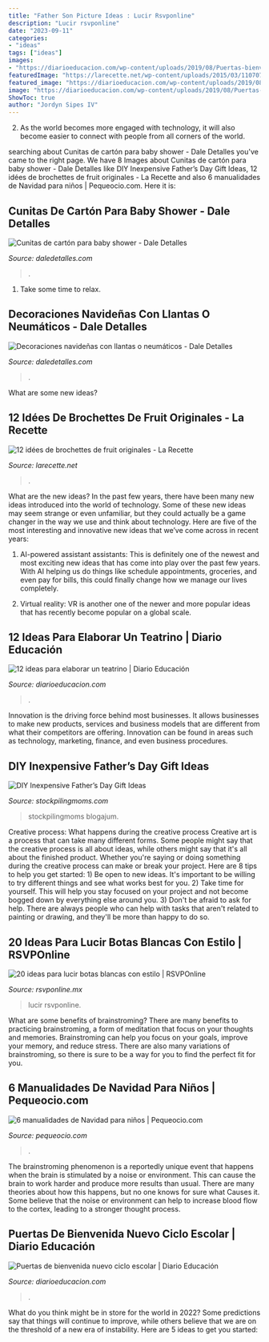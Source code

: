 ```yaml
---
title: "Father Son Picture Ideas : Lucir Rsvponline"
description: "Lucir rsvponline"
date: "2023-09-11"
categories:
- "ideas"
tags: ["ideas"]
images:
- "https://diarioeducacion.com/wp-content/uploads/2019/08/Puertas-bienvenida-14.jpg"
featuredImage: "https://larecette.net/wp-content/uploads/2015/03/11070737_10152803680807825_9160589441016240271_n.jpg"
featured_image: "https://diarioeducacion.com/wp-content/uploads/2019/08/Puertas-bienvenida-14.jpg"
image: "https://diarioeducacion.com/wp-content/uploads/2019/08/Puertas-bienvenida-14.jpg"
ShowToc: true
author: "Jordyn Sipes IV"
---
```



2. As the world becomes more engaged with technology, it will also become easier to connect with people from all corners of the world. 

	

		
searching about Cunitas de cartón para baby shower - Dale Detalles you've came to the right page. We have 8 Images about Cunitas de cartón para baby shower - Dale Detalles like DIY Inexpensive Father’s Day Gift Ideas, 12 idées de brochettes de fruit originales - La Recette and also 6 manualidades de Navidad para niños | Pequeocio.com. Here it is:
		
    
## Cunitas De Cartón Para Baby Shower - Dale Detalles

<img loading=lazy src="https://i1.wp.com/www.daledetalles.com/wp-content/uploads/2017/03/cunitas-de-carton-para-baby-shower3.jpg?resize=564%2C752" onerror="this.onerror=null;this.src='https://tse4.mm.bing.net/th?id=OIP.EcA4sjjGrZNaYdl6t8tUnwHaJ4&amp;pid=15.1';" alt="Cunitas de cartón para baby shower - Dale Detalles">

_Source: daledetalles.com_

>. 

	

1. Take some time to relax.

    
## Decoraciones Navideñas Con Llantas O Neumáticos - Dale Detalles

<img loading=lazy src="https://i2.wp.com/www.daledetalles.com/wp-content/uploads/2016/12/navidad-con-llantas5.jpg" onerror="this.onerror=null;this.src='https://tse1.mm.bing.net/th?id=OIP.36XJ7RiFPc7I4AjMCOjx3QHaJ4&amp;pid=15.1';" alt="Decoraciones navideñas con llantas o neumáticos - Dale Detalles">

_Source: daledetalles.com_

>. 

	

What are some new ideas?
 

    
## 12 Idées De Brochettes De Fruit Originales - La Recette

<img loading=lazy src="https://larecette.net/wp-content/uploads/2015/03/11070737_10152803680807825_9160589441016240271_n.jpg" onerror="this.onerror=null;this.src='https://tse4.mm.bing.net/th?id=OIP.8ebVvk2LQVT_ag74HHXfTQHaLH&amp;pid=15.1';" alt="12 idées de brochettes de fruit originales - La Recette">

_Source: larecette.net_

>. 

	

What are the new ideas?
In the past few years, there have been many new ideas introduced into the world of technology. Some of these new ideas may seem strange or even unfamiliar, but they could actually be a game changer in the way we use and think about technology. Here are five of the most interesting and innovative new ideas that we’ve come across in recent years:
1. AI-powered assistant assistants: This is definitely one of the newest and most exciting new ideas that has come into play over the past few years. With AI helping us do things like schedule appointments, groceries, and even pay for bills, this could finally change how we manage our lives completely.

2. Virtual reality: VR is another one of the newer and more popular ideas that has recently become popular on a global scale.

    
## 12 Ideas Para Elaborar Un Teatrino | Diario Educación

<img loading=lazy src="https://diarioeducacion.com/wp-content/uploads/2017/05/teatrino-7-225x300.jpg" onerror="this.onerror=null;this.src='https://tse2.mm.bing.net/th?id=OIP.FjtFvse2iXBPTLGqzJG9SQAAAA&amp;pid=15.1';" alt="12 ideas para elaborar un teatrino | Diario Educación">

_Source: diarioeducacion.com_

>. 

	

Innovation is the driving force behind most businesses. It allows businesses to make new products, services and business models that are different from what their competitors are offering. Innovation can be found in areas such as technology, marketing, finance, and even business procedures.

    
## DIY Inexpensive Father’s Day Gift Ideas

<img loading=lazy src="https://www.stockpilingmoms.com/wp-content/uploads/2013/06/Fathers-Day-Gift-2.jpg" onerror="this.onerror=null;this.src='https://tse2.mm.bing.net/th?id=OIP.T1ZmV3w0ZBOdZR7AHEYOEgHaJ4&amp;pid=15.1';" alt="DIY Inexpensive Father’s Day Gift Ideas">

_Source: stockpilingmoms.com_

>stockpilingmoms blogajum. 

	

Creative process: What happens during the creative process
Creative art is a process that can take many different forms. Some people might say that the creative process is all about ideas, while others might say that it's all about the finished product. Whether you're saying or doing something during the creative process can make or break your project. Here are 8 tips to help you get started: 1) Be open to new ideas. It's important to be willing to try different things and see what works best for you. 2) Take time for yourself. This will help you stay focused on your project and not become bogged down by everything else around you. 3) Don't be afraid to ask for help. There are always people who can help with tasks that aren't related to painting or drawing, and they'll be more than happy to do so.

    
## 20 Ideas Para Lucir Botas Blancas Con Estilo | RSVPOnline

<img loading=lazy src="https://cdn2.rsvponline.mx/files/rsvp/styles/serie_image_logo/public/images/galleries/2018/th3_18.jpg" onerror="this.onerror=null;this.src='https://tse3.mm.bing.net/th?id=OIP.WYbdDwmleOAC1MyEaT58xQHaLG&amp;pid=15.1';" alt="20 ideas para lucir botas blancas con estilo | RSVPOnline">

_Source: rsvponline.mx_

>lucir rsvponline. 

	

What are some benefits of brainstroming?
There are many benefits to practicing brainstroming, a form of meditation that focus on your thoughts and memories. Brainstroming can help you focus on your goals, improve your memory, and reduce stress. There are also many variations of brainstroming, so there is sure to be a way for you to find the perfect fit for you.

    
## 6 Manualidades De Navidad Para Niños | Pequeocio.com

<img loading=lazy src="https://www.pequeocio.com/wp-content/uploads/2015/11/manualidades-navidad-2.jpg" onerror="this.onerror=null;this.src='https://tse2.mm.bing.net/th?id=OIP.SFKFZsvYZOyg9ixz2FTXJQHaLH&amp;pid=15.1';" alt="6 manualidades de Navidad para niños | Pequeocio.com">

_Source: pequeocio.com_

>. 

	

The brainstroming phenomenon is a reportedly unique event that happens when the brain is stimulated by a noise or environment. This can cause the brain to work harder and produce more results than usual. There are many theories about how this happens, but no one knows for sure what Causes it. Some believe that the noise or environment can help to increase blood flow to the cortex, leading to a stronger thought process.

    
## Puertas De Bienvenida Nuevo Ciclo Escolar | Diario Educación

<img loading=lazy src="https://diarioeducacion.com/wp-content/uploads/2019/08/Puertas-bienvenida-14.jpg" onerror="this.onerror=null;this.src='https://tse3.mm.bing.net/th?id=OIP.UUF1yj6ZgL_bfEVaZKmZywHaJ3&amp;pid=15.1';" alt="Puertas de bienvenida nuevo ciclo escolar | Diario Educación">

_Source: diarioeducacion.com_

>. 

	

What do you think might be in store for the world in 2022? Some predictions say that things will continue to improve, while others believe that we are on the threshold of a new era of instability. Here are 5 ideas to get you started: 


